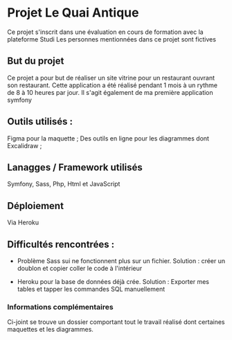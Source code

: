 # Projet Le Quai Antique
Ce projet s'inscrit dans une évaluation en cours de formation avec la plateforme Studi
Les personnes mentionnées dans ce projet sont fictives

## But du projet
Ce projet a pour but de réaliser un site vitrine pour un restaurant ouvrant son restaurant.
Cette application a été réalisé pendant 1 mois à un rythme de 8 à 10 heures par jour.
Il s'agit également de ma première application symfony

## Outils utilisés :
Figma pour la maquette ;
Des outils en ligne pour les diagrammes dont Excalidraw ;

## Lanagges / Framework utilisés
Symfony, Sass, Php, Html et JavaScript

## Déploiement
Via Heroku

## Difficultés rencontrées : 
- Problème Sass sui ne fonctionnent plus sur un fichier.
Solution : créer un doublon et copier coller le code à l'intérieur 

- Heroku pour la base de données déjà crée.
Solution : Exporter mes tables et tapper les commandes SQL manuellement

### Informations complémentaires
Ci-joint se trouve un dossier comportant tout le travail réalisé dont certaines maquettes et les diagrammes.
